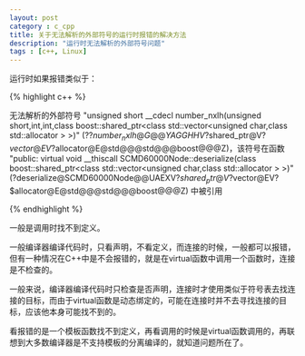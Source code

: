 ```yaml
---
layout: post
category : c_cpp
title: 关于无法解析的外部符号的运行时报错的解决方法
description: "运行时无法解析的外部符号问题"
tags : [c++, Linux]
---
```


运行时如果报错类似于：

{% highlight c++ %}

无法解析的外部符号 "unsigned short __cdecl number_nxlh<unsigned short>(unsigned short,int,int,class boost::shared_ptr<class std::vector<unsigned char,class std::allocator<unsigned char> > >)" (??$number_nxlh@G@@YAGGHHV?$shared_ptr@V?$vector@EV?$allocator@E@std@@@std@@@boost@@@Z)，该符号在函数 "public: virtual void __thiscall SCMD60000Node::deserialize(class boost::shared_ptr<class std::vector<unsigned char,class std::allocator<unsigned char> > >)" (?deserialize@SCMD60000Node@@UAEXV?$shared_ptr@V?$vector@EV?$allocator@E@std@@@std@@@boost@@@Z) 中被引用

{% endhighlight %}


一般是调用时找不到定义。

一般编译器编译代码时，只看声明，不看定义，而连接的时候，一般都可以报错，但有一种情况在C++中是不会报错的，就是在virtual函数中调用一个函数时，连接是不检查的。

一般来说，编译器编译代码时只检查是否声明，连接时才使用类似于符号表去找连接的目标，而由于virtual函数是动态绑定的，可能在连接时并不去寻找连接的目标，应该他本身可能找不到的。

看报错的是一个模板函数找不到定义，再看调用的时候是virtual函数调用的，再联想到大多数编译器是不支持模板的分离编译的，就知道问题所在了。

